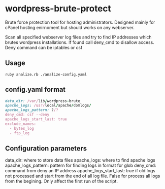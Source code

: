 wordpress-brute-protect
=======================

Brute force protection tool for hosting administrators. Designed mainly for cPanel hosting enirnoment but should works on any webserver.

Scan all specified webserver log files and try to find IP addresses which brutes wordpress installations. If found call deny_cmd to disallow access. Deny command can be iptables or csf

Usage
-----------------------
```console
ruby analize.rb ./analize-config.yaml
``` 

config.yaml format
-----------------------
```ruby
data_dir: /var/lib/wordpress-brute
apache_logs: /usr/local/apache/domlogs/
apache_logs_pattern: ?/?
deny_cmd: csf --deny
apache_logs_start_last: true
exclude_names:
  - bytes_log
  - ftp_log
```

## Configuration parameters
data_dir: where to store data files
apache_logs: where to find apache logs
apache_logs_pattern: pattern for finding logs in format for glob
deny_cmd: command from deny an IP address
apache_logs_start_last: true if old logs not processed and start from the end of all log file. False for process all logs from the begining. Only affect the first run of the script.  
